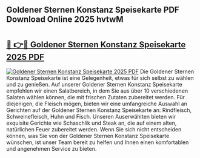 ## Goldener Sternen Konstanz Speisekarte PDF Download Online 2025 hvtwM

# <h2><a href="http://gc9z92.nevu.top/?p=Goldener+Sternen+Konstanz+Speisekarte">🔗 👉🔴 Goldener Sternen Konstanz Speisekarte 2025 PDF</a></h2>

[![Goldener Sternen Konstanz Speisekarte 2025 PDF](https://i.imgur.com/dBaPXMq.png)](http://gc9z92.nevu.top/?p=Goldener+Sternen+Konstanz+Speisekarte)
Die Goldener Sternen Konstanz Speisekarte ist eine Gelegenheit, etwas für sich selbst zu wählen und zu genießen. Auf unserer Goldener Sternen Konstanz Speisekarte empfehlen wir einen Salatbereich, in dem Sie aus über 10 verschiedenen Salaten wählen können, die mit frischen Zutaten zubereitet werden. Für diejenigen, die Fleisch mögen, bieten wir eine umfangreiche Auswahl an Gerichten auf der Goldener Sternen Konstanz Speisekarte an: Rindfleisch, Schweinefleisch, Huhn und Fisch. Unseren Auserwählten bieten wir exquisite Gerichte wie Schaschlik und Steak an, die auf einem alten, natürlichen Feuer zubereitet werden. Wenn Sie sich nicht entscheiden können, was Sie von der Goldener Sternen Konstanz Speisekarte wünschen, ist unser Team bereit zu helfen und Ihnen einen komfortablen und angenehmen Service zu bieten.
